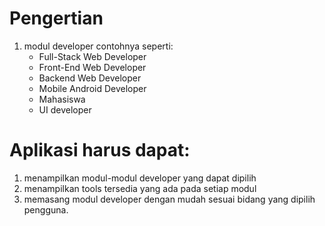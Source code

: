# Pengertian
1. modul developer contohnya seperti:
   * Full-Stack Web Developer
   * Front-End Web Developer
   * Backend Web Developer
   * Mobile Android Developer
   * Mahasiswa
   * UI developer

# Aplikasi harus dapat:
1. menampilkan modul-modul developer yang dapat dipilih
2. menampilkan tools tersedia yang ada pada setiap modul
3. memasang modul developer dengan mudah sesuai bidang yang dipilih pengguna.
